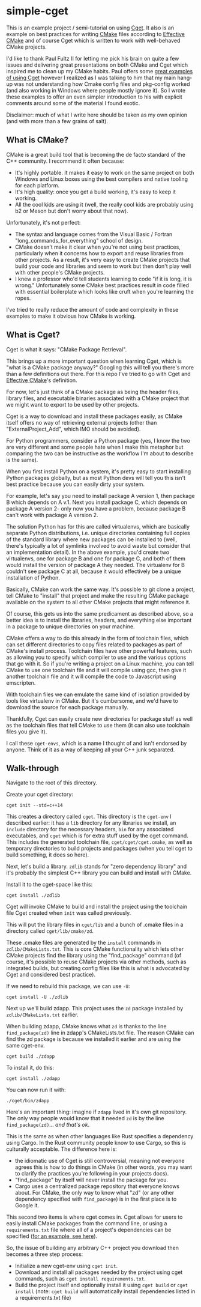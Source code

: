 # simple-cget

This is an example project / semi-tutorial on using [Cget](https://github.com/pfultz2/cget). It also is an example on best practices for writing [CMake](https://cmake.org/) files according to [Effective CMake](https://www.google.com/url?sa=t&rct=j&q=&esrc=s&source=web&cd=1&cad=rja&uact=8&ved=0ahUKEwiO4an007bXAhXENSYKHeycDGoQtwIIKDAA&url=https%3A%2F%2Fwww.youtube.com%2Fwatch%3Fv%3DbsXLMQ6WgIk&usg=AOvVaw0RtjvfdZFL46eWd5uwzsmw) and of course Cget which is written to work with well-behaved CMake projects.

I'd like to thank Paul Fultz II for letting me pick his brain on quite a few issues and delivering great presentations on both CMake and Cget which inspired me to clean up my CMake habits. Paul offers some [great examples of using Cget](https://github.com/pfultz2/cget-examples) however I realized as I was talking to him that my main hang-up was not understanding how Cmake config files and pkg-config worked (and also working in Windows where people mostly ignore it). So I wrote these examples to offer an even simpler introduction to his with explicit comments around some of the material I found exotic.

Disclaimer: much of what I write here should be taken as my own opinion (and with more than a few grains of salt).

## What is CMake? ##

CMake is a great build tool that is becoming the de facto standard of the C++ community. I recommend it often because:

* It's highly portable. It makes it easy to work on the same project on both Windows and Linux boxes using the best compilers and native tooling for each platform.
* It's high quality: once you get a build working, it's easy to keep it working.
* All the cool kids are using it (well, the really cool kids are probably using b2 or Meson but don't worry about that now).

Unfortunately, it's not perfect:

* The syntax and language comes from the Visual Basic / Fortran "long_commands_for_everything" school of design.
* CMake doesn't make it clear when you're not using best practices, particularly when it concerns how to export and reuse libraries from other projects. As a result, it's very easy to create CMake projects that build your code and libraries and seem to work but then don't play well with other people's CMake projects.
* I knew a professor who'd tell students learning to code "if it is long, it is wrong." Unfortunately some CMake best practices result in code filled with essential boilerplate which looks like cruft when you're learning the ropes.

I've tried to really reduce the amount of code and complexity in these examples to make it obvious how CMake is working.

## What is Cget? ##

Cget is what it says: "CMake Package Retrieval".

This brings up a more important question when learning Cget, which is "what is a CMake package anyway?" Googling this will tell you there's more than a few definitions out there. For this repo I've tried to go with Cget and [Effective CMake](https://www.google.com/url?sa=t&rct=j&q=&esrc=s&source=web&cd=1&cad=rja&uact=8&ved=0ahUKEwiO4an007bXAhXENSYKHeycDGoQtwIIKDAA&url=https%3A%2F%2Fwww.youtube.com%2Fwatch%3Fv%3DbsXLMQ6WgIk&usg=AOvVaw0RtjvfdZFL46eWd5uwzsmw)'s definition.

For now, let's just think of a CMake package as being the header files, library files, and executable binaries associated with a CMake project that we might want to export to be used by other projects.

Cget is a way to download and install these packages easily, as CMake itself offers no way of retrieving external projects (other than "ExternalProject_Add", which IMO should be avoided).

For Python programmers, consider a Python package (yes, I know the two are very different and some people hate when I make this metaphor but comparing the two can be instructive as the workflow I'm about to describe is the same).

When you first install Python on a system, it's pretty easy to start installing Python packages globally, but as most Python devs will tell you this isn't best practice because you can easily dirty your system.

For example, let's say you need to install package A version 1, then package B which depends on A v.1. Next you install package C, which depends on package A version 2- only now you have a problem, because package B can't work with package A version 2.

The solution Python has for this are called virtualenvs, which are basically separate Python distributions, i.e. unique directories containing full copies of the standard library where new packages can be installed to (well, there's typically a lot of symlinks involved to avoid waste but consider that an implementation detail). In the above example, you'd create two virtualenvs, one for package B and one for package C, and both of them would install the version of package A they needed. The virtualenv for B couldn't see package C at all, because it would effectively be a unique installation of Python.

Basically, CMake can work the same way. It's possible to git clone a project, tell CMake to "install" that project and make the resulting CMake package available on the system to all other CMake projects that might reference it.

Of course, this gets us into the same predicament as described above, so a better idea is to install the libraries, headers, and everything else important in a package to unique directories on your machine.

CMake offers a way to do this already in the form of toolchain files, which can set different directories to copy files related to packages as part of CMake's install process. Toolchain files have other powerful features, such as allowing you to specify which compiler to use and the various options that go with it. So if you're writing a project on a Linux machine, you can tell CMake to use one toolchain file and it will compile using gcc, then give it another toolchain file and it will compile the code to Javascript using emscripten.

With toolchain files we can emulate the same kind of isolation provided by tools like virtualenv in CMake. But it's cumbersome, and we'd have to download the source for each package manually.

Thankfully, Cget can easily create new directories for package stuff as well as the toolchain files that tell CMake to use them (it can also use toolchain files you give it).

I call these `cget-envs`, which is a name I thought of and isn't endorsed by anyone. Think of it as a way of keeping all your C++ junk separated.


## Walk-through ##

Navigate to the root of this directory.

Create your cget directory:

    cget init --std=c++14

This creates a directory called `cget`. This directory is the `cget-env` I described earlier: it has a `lib` directory for any libraries we install, an `include` directory for the necessary headers, `bin` for any associated executables, and `cget` which is for extra stuff used by the cget command. This includes the generated toolchain file, `cget/cget/cget.cmake`, as well as temporary directories to build projects and packages (when you tell cget to build something, it does so here).

Next, let's build a library. `zdlib` stands for "zero dependency library" and it's probably the simplest C++ library you can build and install with CMake.

Install it to the cget-space like this:

    cget install ./zdlib

Cget will invoke CMake to build and install the project using the toolchain file Cget created when `init` was called previously.

This will put the library files in `cget/lib` and a bunch of .cmake files in a directory called `cget/lib/cmake/zd`.

These .cmake files are generated by the `install` commands in `zdlib/CMakeLists.txt`. This is core CMake functionality which lets other CMake projects find the library using the "find_package" command (of course, it's possible to reuse CMake projects via other methods, such as integrated builds, but creating config files like this is what is advocated by Cget and considered best practice).

If we need to rebuild this package, we can use `-U`:

    cget install -U ./zdlib

Next up we'll build zdapp. This project uses the `zd` package installed by `zdlib/CMakeLists.txt` earlier.

When building zdapp, CMake knows what `zd` is thanks to the line `find_package(zd)` line in zdapp's CMakeLists.txt file. The reason CMake can find the zd package is because we installed it earlier and are using the same cget-env.

    cget build ./zdapp

To install it, do this:

    cget install ./zdapp

You can now run it with:

    ./cget/bin/zdapp


Here's an important thing: imagine if `zdapp` lived in it's own git repository. The only way people would know that it needed `zd` is by the line `find_package(zd)`... *and that's ok*.

This is the same as when other languages like Rust specifies a dependency using Cargo. In the Rust community people know to use Cargo, so this is culturally acceptable. The difference here is:

* the idiomatic use of Cget is still controversial, meaning not everyone agrees this is how to do things in CMake (in other words, you may want to clarify the practices you're following in your projects docs).
* "find_package" by itself will never install the package for you.
* Cargo uses a centralized package repository that everyone knows about. For CMake, the only way to know what "zd" (or any other dependency specified with `find_package`) is in the first place is to Google it.

This second two items is where cget comes in. Cget allows for users to easily install CMake packages from the command line, or using a `requirements.txt` file where all of a project's dependencies can be specified ([for an example, see here](https://github.com/tzlaine/yap/blob/master/requirements.txt)).

So, the issue of building any arbitrary C++ project you download then becomes a three step process:

* Initialize a new cget-env using `cget init`.
* Download and install all packages needed by the project using cget commands, such as `cget install requirements.txt`.
* Build the project itself and optionally install it using `cget build` or `cget install` (note: `cget build` will automatically install dependencies listed in a requirements.txt file)
